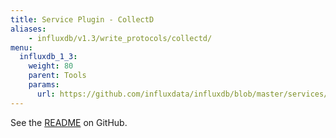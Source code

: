 ```yaml
---
title: Service Plugin - CollectD
aliases:
    - influxdb/v1.3/write_protocols/collectd/
menu:
  influxdb_1_3:
    weight: 80
    parent: Tools
    params:
      url: https://github.com/influxdata/influxdb/blob/master/services/collectd/README.md
---
```


See the [README](https://github.com/influxdata/influxdb/blob/master/services/collectd/README.md) on GitHub.
